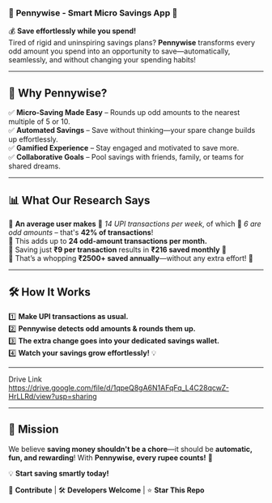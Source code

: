 ### 📢 **Pennywise - Smart Micro Savings App** 🚀  

💰 **Save effortlessly while you spend!**  
Tired of rigid and uninspiring savings plans? **Pennywise** transforms every odd amount you spend into an opportunity to save—automatically, seamlessly, and without changing your spending habits!  

---

## 🌟 **Why Pennywise?**  

✅ **Micro-Saving Made Easy** – Rounds up odd amounts to the nearest multiple of 5 or 10.  
✅ **Automated Savings** – Save without thinking—your spare change builds up effortlessly.  
✅ **Gamified Experience** – Stay engaged and motivated to save more.  
✅ **Collaborative Goals** – Pool savings with friends, family, or teams for shared dreams.  

---

## 📊 **What Our Research Says**  

📌 **An average user makes** 🔹 *14 UPI transactions per week*, of which 🔸 *6 are odd amounts* – that's **42% of transactions**!  
📌 This adds up to **24 odd-amount transactions per month.**  
📌 Saving just **₹9 per transaction** results in **₹216 saved monthly** 🏦  
📌 That’s a whopping **₹2500+ saved annually**—without any extra effort! 🎯  

---

## 🛠️ **How It Works**  

1️⃣ **Make UPI transactions as usual.**  
2️⃣ **Pennywise detects odd amounts & rounds them up.**  
3️⃣ **The extra change goes into your dedicated savings wallet.**  
4️⃣ **Watch your savings grow effortlessly!** 💡  

---

Drive Link
https://drive.google.com/file/d/1qpeQ8gA6N1AFqFq_L4C28qcwZ-HrLLRd/view?usp=sharing

---

## 🎯 **Mission**  

We believe **saving money shouldn't be a chore**—it should be **automatic, fun, and rewarding**! With **Pennywise, every rupee counts!** 🚀  

💡 **Start saving smartly today!**  

📌 **Contribute** | 🛠 **Developers Welcome** | ⭐ **Star This Repo**  
